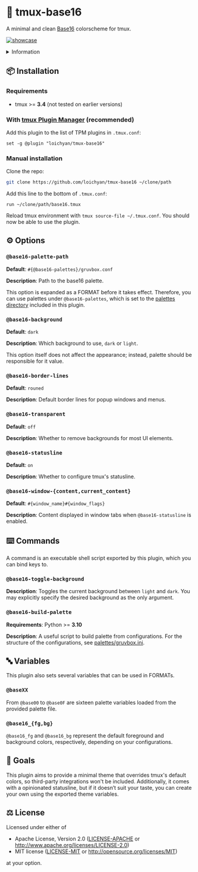 # 🎨 tmux-base16

A minimal and clean [Base16](https://github.com/chriskempson/base16) colorscheme
for tmux.

[![showcase](https://github.com/user-attachments/assets/18deae4b-9ba2-4c03-83de-cc31b65e7cf0)](https://github.com/loichyan/dotfiles)

<details>
<summary>Information</summary>

- font: [0xProto](https://github.com/0xType/0xProto)
- tmux: [tmux-base16](https://github.com/loichyan/tmux-base16)
- Neovim: [Meowim](https://github.com/loichyan/Meowim)

</details>

## 📦 Installation

### Requirements

- tmux >= **3.4** (not tested on earlier versions)

### With [tmux Plugin Manager](https://github.com/tmux-plugins/tpm) (recommended)

Add this plugin to the list of TPM plugins in `.tmux.conf`:

```tmux
set -g @plugin "loichyan/tmux-base16"
```

### Manual installation

Clone the repo:

```sh
git clone https://github.com/loichyan/tmux-base16 ~/clone/path
```

Add this line to the bottom of `.tmux.conf`:

```tmux
run ~/clone/path/base16.tmux
```

Reload tmux environment with `tmux source-file ~/.tmux.conf`. You should now be
able to use the plugin.

## ⚙️ Options

### `@base16-palette-path`

**Default**: `#{@base16-palettes}/gruvbox.conf`

**Description**: Path to the base16 palette.

This option is expanded as a FORMAT before it takes effect. Therefore, you can
use palettes under `@base16-palettes`, which is set to the
[palettes directory](palettes) included in this plugin.

### `@base16-background`

**Default**: `dark`

**Description**: Which background to use, `dark` or `light`.

This option itself does not affect the appearance; instead, palette should be
responsible for it value.

### `@base16-border-lines`

**Default**: `rouned`

**Description**: Default border lines for popup windows and menus.

### `@base16-transparent`

**Default**: `off`

**Description**: Whether to remove backgrounds for most UI elements.

### `@base16-statusline`

**Default**: `on`

**Description**: Whether to configure tmux's statusline.

### `@base16-window-{content,current_content}`

**Default**: `#{window_name}#{window_flags}`

**Description**: Content displayed in window tabs when `@base16-statusline` is
enabled.

## ⌨️ Commands

A command is an executable shell script exported by this plugin, which you can
bind keys to.

### `@base16-toggle-background`

**Description**: Toggles the current background between `light` and `dark`. You
may explicitly specify the desired background as the only argument.

### `@base16-build-palette`

**Requirements**: Python >= **3.10**

**Description**: A useful script to build palette from configurations. For the
structure of the configurations, see
[palettes/gruvbox.ini](palettes/gruvbox.ini).

## 🔤 Variables

This plugin also sets several variables that can be used in FORMATs.

### `@baseXX`

From `@base00` to `@base0F` are sixteen palette variables loaded from the
provided palette file.

### `@base16_{fg,bg}`

`@base16_fg` and `@base16_bg` represent the default foreground and background
colors, respectively, depending on your configurations.

## 🎯 Goals

This plugin aims to provide a minimal theme that overrides tmux's default
colors, so third-party integrations won't be included. Additionally, it comes
with a opinionated statusline, but if it doesn’t suit your taste, you can create
your own using the exported theme variables.

## ⚖️ License

Licensed under either of

- Apache License, Version 2.0 ([LICENSE-APACHE](LICENSE-APACHE) or
  <http://www.apache.org/licenses/LICENSE-2.0>)
- MIT license ([LICENSE-MIT](LICENSE-MIT) or
  <http://opensource.org/licenses/MIT>)

at your option.
